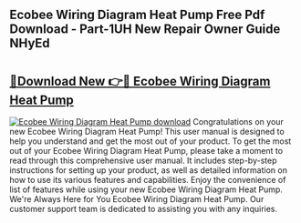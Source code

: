 ## Ecobee Wiring Diagram Heat Pump Free Pdf Download - Part-1UH New Repair Owner Guide NHyEd

# <h2><a href="http://dfjrjc.blite.top/?on=Ecobee+Wiring+Diagram+Heat+Pump">🔗Download New 👉🔴 Ecobee Wiring Diagram Heat Pump</a></h2>

[![Ecobee Wiring Diagram Heat Pump download](https://i.imgur.com/lujVjoI.png)](http://dfjrjc.blite.top/?on=Ecobee+Wiring+Diagram+Heat+Pump)
Congratulations on your new Ecobee Wiring Diagram Heat Pump! This user manual is designed to help you understand and get the most out of your product. To get the most out of your Ecobee Wiring Diagram Heat Pump, please take a moment to read through this comprehensive user manual. It includes step-by-step instructions for setting up your product, as well as detailed information on how to use its various features and capabilities. Enjoy the convenience of list of features while using your new Ecobee Wiring Diagram Heat Pump. We're Always Here for You Ecobee Wiring Diagram Heat Pump. Our customer support team is dedicated to assisting you with any inquiries.
